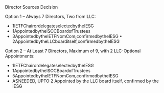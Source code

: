 Director Sources Decision

Option 1 – Always 7 Directors, Two from LLC:
* 1IETFChairordelegateselectedbytheIESG
* 1AppointedbytheISOCBoardofTrustees
* 3AppointedbytheIETFNomCom,confirmedbytheIESG • 2AppointedbytheLLCboarditself,confirmedbytheIESG

Option 2 – At Least 7 Directors, Maximum of 9, with 2 LLC-Optional Appointments:
* 1IETFChairordelegateselectedbytheIESG
* 1AppointedbytheISOCBoardofTrustees
* 5AppointedbytheIETFNomCom,confirmedbytheIESG
* ASNEEDED, UPTO 2 Appointed by the LLC board itself, confirmed by the IESG
